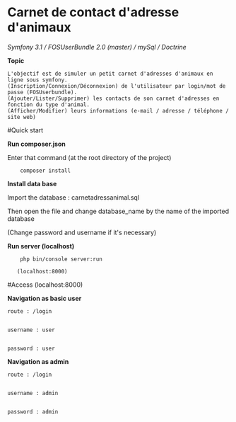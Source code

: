 # Carnet de contact d'adresse d'animaux

_*Symfony 3.1 / FOSUserBundle 2.0 (master)  /  mySql  /  Doctrine*_


**Topic**

    L'objectif est de simuler un petit carnet d'adresses d'animaux en ligne sous symfony.
    (Inscription/Connexion/Déconnexion) de l'utilisateur par login/mot de passe (FOSUserbundle).
    (Ajouter/Lister/Supprimer) les contacts de son carnet d'adresses en fonction du type d'animal.
    (Afficher/Modifier) leurs informations (e-mail / adresse / téléphone / site web)

#Quick start

**Run composer.json**

Enter that command (at the root directory of the project)

        composer install 
        
**Install data base**

Import the database : carnetadressanimal.sql


Then open the file and change database_name by the name of the imported database 

(Change password and username if it's necessary)
        
**Run server (localhost)**

        php bin/console server:run 
        
       (localhost:8000)
       
#Access (localhost:8000)

**Navigation as basic user**


    route : /login 
    
    
    username : user
    
    
    password : user


**Navigation as admin**


    route : /login 
    
    
    username : admin
    
    
    password : admin
